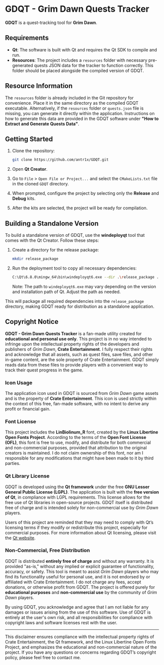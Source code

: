 # GDQT - Grim Dawn Quests Tracker

**GDQT** is a quest-tracking tool for **Grim Dawn**.

## Requirements

- **Qt**: The software is built with Qt and requires the Qt SDK to compile and run.
- **Resources**: The project includes a `resources` folder with necessary pre-generated quests JSON data for the tracker to function correctly. This folder should be placed alongside the compiled version of GDQT.

## Resource Information

The `resources` folder is already included in the Git repository for convenience. Place it in the same directory as the compiled GDQT executable. Alternatively, if the `resources` folder or `quests.json` file is missing, you can generate it directly within the application. Instructions on how to generate this data are provided in the GDQT software under **"How to Extract and Generate Quests Data"**.

## Getting Started

1. Clone the repository:
   ```bash
   git clone https://github.com/antr1x/GDQT.git
   ```

2. Open **Qt Creator**.

3. Go to `File` > `Open File or Project...` and select the `CMakeLists.txt` file in the cloned `GDQT` directory.

4. When prompted, configure the project by selecting only the **Release** and **Debug** kits.

5. After the kits are selected, the project will be ready for compilation.

## Building a Standalone Version

To build a standalone version of GDQT, use the **windeployqt** tool that comes with the Qt Creator. Follow these steps:

1. Create a directory for the release package:
   ```bash
   mkdir release_package
   ```

2. Run the deployment tool to copy all necessary dependencies:
   ```bash
   C:\Qt\6.8.0\mingw_64\bin\windeployqt6.exe --dir .\release_package .\GDQT.exe
   ```
   Note: The path to `windeployqt6.exe` may vary depending on the version and installation path of Qt. Adjust the path as needed.

This will package all required dependencies into the `release_package` directory, making GDQT ready for distribution as a standalone application.

## Copyright Notice

**GDQT - Grim Dawn Quests Tracker** is a fan-made utility created for **educational and personal use only**. This project is in no way intended to infringe upon the intellectual property rights of the developers and publishers of *Grim Dawn*, **Crate Entertainment**. I fully respect their rights and acknowledge that all assets, such as quest files, save files, and other in-game content, are the sole property of Crate Entertainment. GDQT simply reads data from these files to provide players with a convenient way to track their quest progress in the game.

### Icon Usage

The application icon used in GDQT is sourced from *Grim Dawn* game assets and is the property of **Crate Entertainment**. This icon is used strictly within the context of this free, fan-made software, with no intent to derive any profit or financial gain.

### Font License

This project includes the **LinBiolinum_R** font, created by the **Linux Libertine Open Fonts Project**. According to the terms of the **Open Font License (OFL)**, this font is free to use, modify, and distribute for both commercial and non-commercial purposes, provided that attribution to the original creators is maintained. I do not claim ownership of this font, nor am I responsible for any modifications that might have been made to it by third parties.

### Qt Library License

GDQT is developed using the **Qt framework** under the free **GNU Lesser General Public License (LGPL)**. The application is built with the **free version of Qt**, in compliance with LGPL requirements. This license allows for the free use of Qt libraries in open-source projects. GDQT itself is distributed free of charge and is intended solely for non-commercial use by *Grim Dawn* players.

Users of this project are reminded that they may need to comply with Qt’s licensing terms if they modify or redistribute this project, especially for commercial purposes. For more information about Qt licensing, please visit the [Qt website](https://www.qt.io/licensing).

### Non-Commercial, Free Distribution

GDQT is distributed **entirely free of charge** and without any warranty. It is provided "as-is," without any implied or explicit guarantee of functionality, accuracy, or safety. This tool is meant to assist *Grim Dawn* players who may find its functionality useful for personal use, and it is not endorsed by or affiliated with Crate Entertainment. I do not charge any fees, accept donations, or otherwise profit from GDQT. The project is offered purely for **educational purposes** and **non-commercial use** by the community of *Grim Dawn* players.

By using GDQT, you acknowledge and agree that I am not liable for any damages or issues arising from the use of this software. Use of GDQT is entirely at the user's own risk, and all responsibilities for compliance with copyright laws and software licenses rest with the user.

---

This disclaimer ensures compliance with the intellectual property rights of Crate Entertainment, the Qt framework, and the Linux Libertine Open Fonts Project, and emphasizes the educational and non-commercial nature of the project. If you have any questions or concerns regarding GDQT’s copyright policy, please feel free to contact me.
